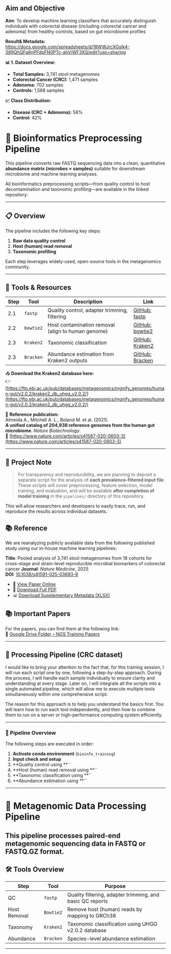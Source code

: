 

## Aim and Objective
**Aim**: To develop machine learning classifiers that accurately distinguish individuals with colorectal disease (including colorectal cancer and adenoma) from healthy controls, based on gut microbiome profiles

**Result& Metadata:** https://docs.google.com/spreadsheets/d/18WWJrcXGsIk4-389QhQFa8nPFdpFN0PTc-ahViWF3XQ/edit?usp=sharing

**📊 1. Dataset Overview:**  
- **Total Samples:** 3,741 stool metagenomes  
- **Colorectal Cancer (CRC):** 1,471 samples  
- **Adenoma:** 702 samples  
- **Controls:** 1,568 samples

**📈 Class Distribution:** 
- **Disease (CRC + Adenoma):** 58%  
- **Control:** 42%
  
# 🧬 Bioinformatics Preprocessing Pipeline

This pipeline converts raw FASTQ sequencing data into a clean, quantitative **abundance matrix (microbes × samples)** suitable for downstream microbiome and machine learning analyses.

All bioinformatics preprocessing scripts—from quality control to host decontamination and taxonomic profiling—are available in the linked repository:

---

## 📋 Overview

The pipeline includes the following key steps:

1. **Raw data quality control**  
2. **Host (human) read removal**  
3. **Taxonomic profiling**  

Each step leverages widely-used, open-source tools in the metagenomics community.

---

## 🔧 Tools & Resources

| Step | Tool | Description | Link |
|------|------|-------------|------|
| 2.1 | `fastp` | Quality control, adapter trimming, filtering | [GitHub: fastp](https://github.com/OpenGene/fastp) |
| 2.2 | `bowtie2` | Host contamination removal (align to human genome) | [GitHub: bowtie2](https://github.com/BenLangmead/bowtie2) |
| 2.3 | `Kraken2` | Taxonomic classification | [GitHub: Kraken2](https://github.com/DerrickWood/kraken2/tree/master) |
| 2.3 | `Bracken` | Abundance estimation from Kraken2 outputs | [GitHub: Bracken](https://github.com/jenniferlu717/Bracken) |


📥 **Download the Kraken2 database here:**  
👉 [https://ftp.ebi.ac.uk/pub/databases/metagenomics/mgnify_genomes/human-gut/v2.0.2/kraken2_db_uhgg_v2.0.2/](https://ftp.ebi.ac.uk/pub/databases/metagenomics/mgnify_genomes/human-gut/v2.0.2/kraken2_db_uhgg_v2.0.2/)

📖 **Reference publication:**  
Almeida A., Mitchell A. L., Boland M. et al. (2021).  
**A unified catalog of 204,938 reference genomes from the human gut microbiome**. *Nature Biotechnology*.  
🔗 [https://www.nature.com/articles/s41587-020-0603-3](https://www.nature.com/articles/s41587-020-0603-3)

---

## 🧪 Project Note

> For transparency and reproducibility, we are planning to deposit a separate script for the analysis of **each prevalence-filtered input file**. These scripts will cover preprocessing, feature selection, model training, and evaluation, and will be available **after completion of model training** in the `pipelines/` directory of this repository.

This will allow researchers and developers to easily trace, run, and reproduce the results across individual datasets.

## 📚 Reference

We are reanalyzing publicly available data from the following published study using our in-house machine learning pipelines:

**Title**: Pooled analysis of 3,741 stool metagenomes from 18 cohorts for cross-stage and strain-level reproducible microbial biomarkers of colorectal cancer 
**Journal**: *Nature Medicine*, 2025  
**DOI**: [10.1038/s41591-025-03693-9](https://www.nature.com/articles/s41591-025-03693-9)

- 🔗 [View Paper Online](https://www.nature.com/articles/s41591-025-03693-9)  
- 📄 [Download Full PDF](https://drive.google.com/file/d/18kJxAy7d0toaeW5wx4t0bc24A4dFRj6w/view?usp=sharing)  
- 📊 [Download Supplementary Metadata (XLSX)](https://static-content.springer.com/esm/art%3A10.1038%2Fs41591-025-03693-9/MediaObjects/41591_2025_3693_MOESM2_ESM.xlsx)

## 📚 Important Papers

For the papers, you can find them at the following link:  
🔗 [Google Drive Folder – NGS Training Papers](https://drive.google.com/drive/folders/1meIVNmFXHy9Qo5T83KYYJYNQk1OZzIoQ?usp=sharing)

---
## 🧪 Processing Pipeline (CRC dataset)

I would like to bring your attention to the fact that, for this training session, I will run each script one by one, following a step-by-step approach. During the process, I will handle each sample individually to ensure clarity and understanding at every stage. Later on, I will integrate all the scripts into a single automated pipeline, which will allow me to execute multiple tools simultaneously within one comprehensive script.

The reason for this approach is to help you understand the basics first. You will learn how to run each tool independently, and then how to combine them to run on a server or high-performance computing system efficiently.

---

### 🔧 Pipeline Overview

The following steps are executed in order:

1. **Activate conda environment** (`bioinfo_training`)
2. **Input check and setup**
3. **Quality control using **``
4. **Host (human) read removal using **``
5. **Taxonomic classification using **``
6. **Abundance estimation using **``
---

# 🧬 Metagenomic Data Processing Pipeline

This pipeline processes **paired-end** metagenomic sequencing data in **FASTQ** or **FASTQ.GZ** format.
---

## 🛠 Tools Overview

| Step         | Tool      | Purpose                                                   |
| ------------ | --------- | --------------------------------------------------------- |
| QC           | `fastp`   | Quality filtering, adapter trimming, and basic QC reports |
| Host Removal | `Bowtie2` | Remove host (human) reads by mapping to GRCh38            |
| Taxonomy     | `Kraken2` | Taxonomic classification using UHGG v2.0.2 database       |
| Abundance    | `Bracken` | Species-level abundance estimation                        |

---
